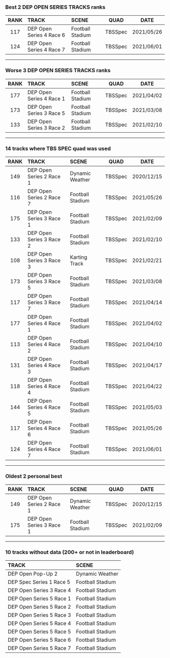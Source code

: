 ### Best 2 DEP OPEN SERIES TRACKS ranks
|RANK|TRACK|SCENE|QUAD|DATE|
|:---:|:---|:---|:---:|:---:|
|117|DEP Open Series 4 Race 6|Football Stadium|TBSSpec|2021/05/26|
|124|DEP Open Series 4 Race 7|Football Stadium|TBSSpec|2021/06/01|
---
### Worse 3 DEP OPEN SERIES TRACKS ranks
|RANK|TRACK|SCENE|QUAD|DATE|
|:---:|:---|:---|:---:|:---:|
|177|DEP Open Series 4 Race 1|Football Stadium|TBSSpec|2021/04/02|
|173|DEP Open Series 3 Race 5|Football Stadium|TBSSpec|2021/03/08|
|133|DEP Open Series 3 Race 2|Football Stadium|TBSSpec|2021/02/10|
---
### 14 tracks where TBS SPEC quad was used
|RANK|TRACK|SCENE|QUAD|DATE|
|:---:|:---|:---|:---:|:---:|
|149|DEP Open Series 2 Race 1|Dynamic Weather|TBSSpec|2020/12/15|
|116|DEP Open Series 2 Race 7|Football Stadium|TBSSpec|2021/05/26|
|175|DEP Open Series 3 Race 1|Football Stadium|TBSSpec|2021/02/09|
|133|DEP Open Series 3 Race 2|Football Stadium|TBSSpec|2021/02/10|
|108|DEP Open Series 3 Race 3|Karting Track|TBSSpec|2021/02/21|
|173|DEP Open Series 3 Race 5|Football Stadium|TBSSpec|2021/03/08|
|117|DEP Open Series 3 Race 7|Football Stadium|TBSSpec|2021/04/14|
|177|DEP Open Series 4 Race 1|Football Stadium|TBSSpec|2021/04/02|
|113|DEP Open Series 4 Race 2|Football Stadium|TBSSpec|2021/04/10|
|131|DEP Open Series 4 Race 3|Football Stadium|TBSSpec|2021/04/17|
|118|DEP Open Series 4 Race 4|Football Stadium|TBSSpec|2021/04/22|
|144|DEP Open Series 4 Race 5|Football Stadium|TBSSpec|2021/05/03|
|117|DEP Open Series 4 Race 6|Football Stadium|TBSSpec|2021/05/26|
|124|DEP Open Series 4 Race 7|Football Stadium|TBSSpec|2021/06/01|
---
### Oldest 2 personal best
|RANK|TRACK|SCENE|QUAD|DATE|
|:---:|:---|:---|:---:|:---:|
|149|DEP Open Series 2 Race 1|Dynamic Weather|TBSSpec|2020/12/15|
|175|DEP Open Series 3 Race 1|Football Stadium|TBSSpec|2021/02/09|
---
### 10 tracks without data (200+ or not in leaderboard)
|TRACK|SCENE|
|:---|:---|
|DEP Open Pop-Up 2|Dynamic Weather|
|DEP Spec Series 1 Race 5|Football Stadium|
|DEP Open Series 3 Race 4|Football Stadium|
|DEP Open Series 5 Race 1|Football Stadium|
|DEP Open Series 5 Race 2|Football Stadium|
|DEP Open Series 5 Race 3|Football Stadium|
|DEP Open Series 5 Race 4|Football Stadium|
|DEP Open Series 5 Race 5|Football Stadium|
|DEP Open Series 5 Race 6|Football Stadium|
|DEP Open Series 5 Race 7|Football Stadium|
